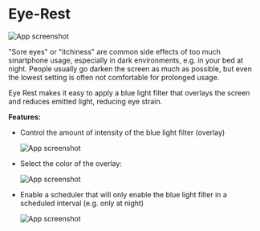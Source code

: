 # Eye-Rest

![App screenshot](https://i.imgur.com/MsufnsE.png)

"Sore eyes" or "itchiness" are common side effects of too much smartphone usage, especially in dark environments, e.g. in your bed at night. People usually go darken the screen as much as possible, but even the lowest setting is often not comfortable for prolonged usage.

Eye Rest makes it easy to apply a blue light filter that overlays the screen and reduces emitted light, reducing eye strain.

**Features:**
- Control the amount of intensity of the blue light filter (overlay)

    ![App screenshot](https://i.imgur.com/VQBr0wZ.png)
- Select the color of the overlay:

    ![App screenshot](https://i.imgur.com/SzDTM3G.png)
- Enable a scheduler that will only enable the blue light filter in a scheduled interval (e.g. only at night)

    ![App screenshot](https://i.imgur.com/0vYns1H.png)